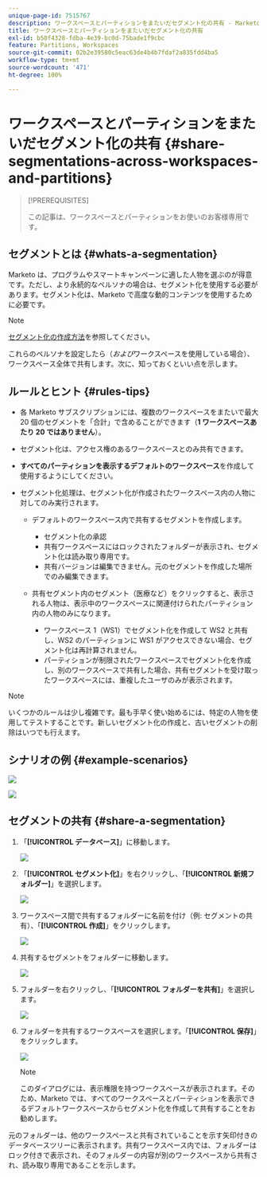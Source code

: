 ```yaml
---
unique-page-id: 7515767
description: ワークスペースとパーティションをまたいだセグメント化の共有 - Marketo ドキュメント - 製品ドキュメント
title: ワークスペースとパーティションをまたいだセグメント化の共有
exl-id: b50f4328-fdba-4e39-bc0d-75bade1f9cbc
feature: Partitions, Workspaces
source-git-commit: 02b2e39580c5eac63de4b4b7fdaf2a835fdd4ba5
workflow-type: tm+mt
source-wordcount: '471'
ht-degree: 100%

---
```


# ワークスペースとパーティションをまたいだセグメント化の共有 {#share-segmentations-across-workspaces-and-partitions}

>[!PREREQUISITES]
>
>この記事は、ワークスペースとパーティションをお使いのお客様専用です。

## セグメントとは {#whats-a-segmentation}

Marketo は、プログラムやスマートキャンペーンに適した人物を選ぶのが得意です。ただし、より永続的なペルソナの場合は、セグメント化を使用する必要があります。セグメント化は、Marketo で高度な動的コンテンツを使用するために必要です。

>[!NOTE]
>
>[セグメント化の作成方法](/help/marketo/product-docs/personalization/segmentation-and-snippets/segmentation/create-a-segmentation.md)を参照してください。

これらのペルソナを設定したら（_および_&#x200B;ワークスペースを使用している場合）、ワークスペース全体で共有します。次に、知っておくといい点を示します。

## ルールとヒント {#rules-tips}

* 各 Marketo サブスクリプションには、複数のワークスペースをまたいで最大 20 個のセグメントを「合計」で含めることができます（**1 ワークスペースあたり 20 ではありません**）。
* セグメント化は、アクセス権のあるワークスペースとのみ共有できます。
* **すべてのパーティションを表示するデフォルトのワークスペース**&#x200B;を作成して使用するようにしてください。

* セグメント化処理は、セグメント化が作成されたワークスペース内の人物に対してのみ実行されます。

   * デフォルトのワークスペース内で共有するセグメントを作成します。
      * セグメント化の承認
      * 共有ワークスペースにはロックされたフォルダーが表示され、セグメント化は読み取り専用です。
      * 共有バージョンは編集できません。元のセグメントを作成した場所でのみ編集できます。

   * 共有セグメント内のセグメント（医療など）をクリックすると、表示される人物は、表示中のワークスペースに関連付けられたパーティション内の人物のみになります。
      * ワークスペース 1（WS1）でセグメント化を作成して WS2 と共有し、WS2 のパーティションに WS1 がアクセスできない場合、セグメント化は再計算されません。
      * パーティションが制限されたワークスペースでセグメント化を作成し、別のワークスペースで共有した場合、共有セグメントを受け取ったワークスペースには、重複したユーザのみが表示されます。

>[!NOTE]
>
>いくつかのルールは少し複雑です。最も手早く使い始めるには、特定の人物を使用してテストすることです。新しいセグメント化の作成と、古いセグメントの削除はいつでも行えます。

## シナリオの例 {#example-scenarios}

![](assets/share-segmentations-across-workspaces-and-partitions-1.png)

![](assets/share-segmentations-across-workspaces-and-partitions-2.png)

## セグメントの共有 {#share-a-segmentation}

1. 「**[!UICONTROL データベース]**」に移動します。

   ![](assets/share-segmentations-across-workspaces-and-partitions-3.png)

1. 「**[!UICONTROL セグメント化]**」を右クリックし、「**[!UICONTROL 新規フォルダー]**」を選択します。

   ![](assets/share-segmentations-across-workspaces-and-partitions-4.png)

1. ワークスペース間で共有するフォルダーに名前を付け（例: セグメントの共有）、「**[!UICONTROL 作成]**」をクリックします。

   ![](assets/share-segmentations-across-workspaces-and-partitions-5.png)

1. 共有するセグメントをフォルダーに移動します。

   ![](assets/share-segmentations-across-workspaces-and-partitions-6.png)

1. フォルダーを右クリックし、「**[!UICONTROL フォルダーを共有]**」を選択します。

   ![](assets/share-segmentations-across-workspaces-and-partitions-7.png)

1. フォルダーを共有するワークスペースを選択します。「**[!UICONTROL 保存]**」をクリックします。

   ![](assets/share-segmentations-across-workspaces-and-partitions-8.png)

   >[!NOTE]
   >
   >このダイアログには、表示権限を持つワークスペースが表示されます。そのため、Marketo では、すべてのワークスペースとパーティションを表示できるデフォルトワークスペースからセグメント化を作成して共有することをお勧めします。

元のフォルダーは、他のワークスペースと共有されていることを示す矢印付きのデータベースツリーに表示されます。共有ワークスペース内では、フォルダーはロック付きで表示され、そのフォルダーの内容が別のワークスペースから共有され、読み取り専用であることを示します。
